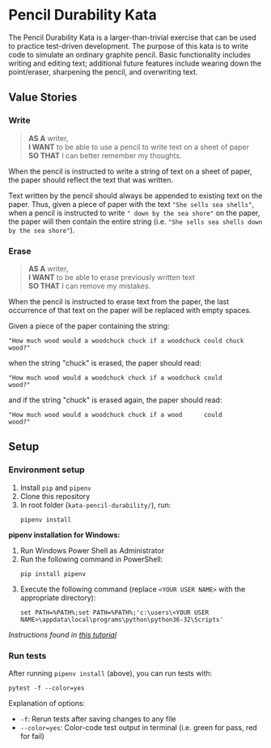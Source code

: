 # Pencil Durability Kata
The Pencil Durability Kata is a larger-than-trivial exercise that can be used to practice test-driven development. The purpose of this kata is to write code to simulate an ordinary graphite pencil. Basic functionality includes writing and editing text; additional future features include wearing down the point/eraser, sharpening the pencil, and overwriting text.

## Value Stories

### Write
> **AS A** writer,  
**I WANT** to be able to use a pencil to write text on a sheet of paper  
**SO THAT** I can better remember my thoughts.  

When the pencil is instructed to write a string of text on a sheet of paper, the paper should reflect the text that was written.

Text written by the pencil should always be appended to existing text on the paper. Thus, given a piece of paper with the text ```"She sells sea shells"```, when a pencil is instructed to write ```" down by the sea shore"``` on the paper, the paper will then contain the entire string (i.e. ```"She sells sea shells down by the sea shore"```).

### Erase
> **AS A** writer,  
**I WANT** to be able to erase previously written text  
**SO THAT** I can remove my mistakes.  

When the pencil is instructed to erase text from the paper, the last occurrence of that text on the paper will be replaced with empty spaces.  

Given a piece of the paper containing the string:
```
"How much wood would a woodchuck chuck if a woodchuck could chuck wood?"
```  
when the string "chuck" is erased, the paper should read:  
```
"How much wood would a woodchuck chuck if a woodchuck could       wood?"
```    
and if the string "chuck" is erased again, the paper should read:  
```
"How much wood would a woodchuck chuck if a wood      could       wood?"
```  

## Setup

### Environment setup
1. Install `pip` and `pipenv`
2. Clone this repository
3. In root folder (`kata-pencil-durability/`), run:
   ```
   pipenv install
   ```

**pipenv installation for Windows:**
1. Run Windows Power Shell as Administrator
2. Run the following command in PowerShell:
   ```
   pip install pipenv
   ```
3. Execute the following command (replace `<YOUR USER NAME>` with the appropriate directory):
   ```
   set PATH=%PATH%;set PATH=%PATH%;'c:\users\<YOUR USER NAME>\appdata\local\programs\python\python36-32\Scripts'
   ```

*Instructions found in [this tutorial](https://thinkdiff.net/how-to-use-python-pipenv-in-mac-and-windows-1c6dc87b403e)*

### Run tests
After running `pipenv install` (above), you can run tests with:
```
pytest -f --color=yes
```
Explanation of options:
- `-f`: Rerun tests after saving changes to any file
- `--color=yes`: Color-code test output in terminal (i.e. green for pass, red for fail)